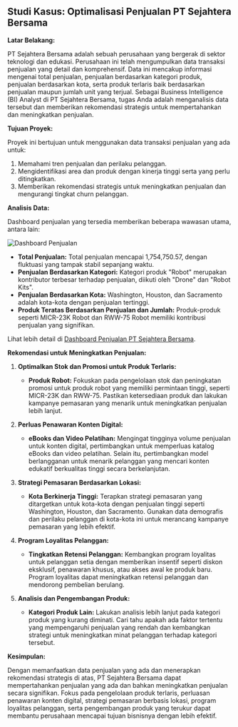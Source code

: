 ## Studi Kasus: Optimalisasi Penjualan PT Sejahtera Bersama

**Latar Belakang:**

PT Sejahtera Bersama adalah sebuah perusahaan yang bergerak di sektor teknologi dan edukasi. Perusahaan ini telah mengumpulkan data transaksi penjualan yang detail dan komprehensif. Data ini mencakup informasi mengenai total penjualan, penjualan berdasarkan kategori produk, penjualan berdasarkan kota, serta produk terlaris baik berdasarkan penjualan maupun jumlah unit yang terjual. Sebagai Business Intelligence (BI) Analyst di PT Sejahtera Bersama, tugas Anda adalah menganalisis data tersebut dan memberikan rekomendasi strategis untuk mempertahankan dan meningkatkan penjualan.

**Tujuan Proyek:**

Proyek ini bertujuan untuk menggunakan data transaksi penjualan yang ada untuk:
1. Memahami tren penjualan dan perilaku pelanggan.
2. Mengidentifikasi area dan produk dengan kinerja tinggi serta yang perlu ditingkatkan.
3. Memberikan rekomendasi strategis untuk meningkatkan penjualan dan mengurangi tingkat churn pelanggan.

**Analisis Data:**

Dashboard penjualan yang tersedia memberikan beberapa wawasan utama, antara lain:

![Dashboard Penjualan](https://github.com/mfathul21/user-churn-dashboard/assets/94775806/607ebac6-69dd-46f1-aadd-aaaad71d8d11)

- **Total Penjualan:** Total penjualan mencapai 1,754,750.57, dengan fluktuasi yang tampak stabil sepanjang waktu.
- **Penjualan Berdasarkan Kategori:** Kategori produk "Robot" merupakan kontributor terbesar terhadap penjualan, diikuti oleh "Drone" dan "Robot Kits".
- **Penjualan Berdasarkan Kota:** Washington, Houston, dan Sacramento adalah kota-kota dengan penjualan tertinggi.
- **Produk Teratas Berdasarkan Penjualan dan Jumlah:** Produk-produk seperti MICR-23K Robot dan RWW-75 Robot memiliki kontribusi penjualan yang signifikan.

Lihat lebih detail di [Dashboard Penjualan PT Sejahtera Bersama](https://lookerstudio.google.com/reporting/61ec35e1-6da6-4503-8a33-163387168891).

**Rekomendasi untuk Meningkatkan Penjualan:**

1. **Optimalkan Stok dan Promosi untuk Produk Terlaris:**
   - **Produk Robot:** Fokuskan pada pengelolaan stok dan peningkatan promosi untuk produk robot yang memiliki permintaan tinggi, seperti MICR-23K dan RWW-75. Pastikan ketersediaan produk dan lakukan kampanye pemasaran yang menarik untuk meningkatkan penjualan lebih lanjut.

2. **Perluas Penawaran Konten Digital:**
   - **eBooks dan Video Pelatihan:** Mengingat tingginya volume penjualan untuk konten digital, pertimbangkan untuk memperluas katalog eBooks dan video pelatihan. Selain itu, pertimbangkan model berlangganan untuk menarik pelanggan yang mencari konten edukatif berkualitas tinggi secara berkelanjutan.

3. **Strategi Pemasaran Berdasarkan Lokasi:**
   - **Kota Berkinerja Tinggi:** Terapkan strategi pemasaran yang ditargetkan untuk kota-kota dengan penjualan tinggi seperti Washington, Houston, dan Sacramento. Gunakan data demografis dan perilaku pelanggan di kota-kota ini untuk merancang kampanye pemasaran yang lebih efektif.

4. **Program Loyalitas Pelanggan:**
   - **Tingkatkan Retensi Pelanggan:** Kembangkan program loyalitas untuk pelanggan setia dengan memberikan insentif seperti diskon eksklusif, penawaran khusus, atau akses awal ke produk baru. Program loyalitas dapat meningkatkan retensi pelanggan dan mendorong pembelian berulang.

5. **Analisis dan Pengembangan Produk:**
   - **Kategori Produk Lain:** Lakukan analisis lebih lanjut pada kategori produk yang kurang diminati. Cari tahu apakah ada faktor tertentu yang mempengaruhi penjualan yang rendah dan kembangkan strategi untuk meningkatkan minat pelanggan terhadap kategori tersebut.

**Kesimpulan:**

Dengan memanfaatkan data penjualan yang ada dan menerapkan rekomendasi strategis di atas, PT Sejahtera Bersama dapat mempertahankan penjualan yang ada dan bahkan meningkatkan penjualan secara signifikan. Fokus pada pengelolaan produk terlaris, perluasan penawaran konten digital, strategi pemasaran berbasis lokasi, program loyalitas pelanggan, serta pengembangan produk yang terukur dapat membantu perusahaan mencapai tujuan bisnisnya dengan lebih efektif.
